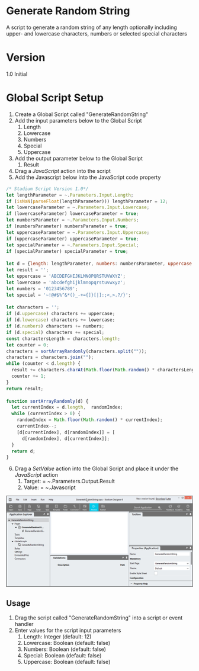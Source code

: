 # Generate Random String

A script to generate a random string of any length optionally including upper- and lowercase characters, numbers or selected special characters

# Version 

1.0 Initial

# Global Script Setup
1. Create a Global Script called "GenerateRandomString"
2. Add the input parameters below to the Global Script
   1. Length
   2. Lowercase
   3. Numbers
   4. Special
   5. Uppercase
3. Add the output parameter below to the Global Script
   1. Result
4. Drag a *JavaScript* action into the script
5. Add the Javascript below into the JavaScript code property
```javascript
/* Stadium Script Version 1.0*/
let lengthParameter = ~.Parameters.Input.Length;
if (isNaN(parseFloat(lengthParameter))) lengthParameter = 12;
let lowercaseParameter = ~.Parameters.Input.Lowercase;
if (lowercaseParameter) lowercaseParameter = true;
let numbersParameter = ~.Parameters.Input.Numbers;
if (numbersParameter) numbersParameter = true;
let uppercaseParameter = ~.Parameters.Input.Uppercase;
if (uppercaseParameter) uppercaseParameter = true;
let specialParameter = ~.Parameters.Input.Special;
if (specialParameter) specialParameter = true;

let d = {length: lengthParameter, numbers: numbersParameter, uppercase: uppercaseParameter, lowercase: lowercaseParameter, special: specialParameter};
let result = '';
let uppercase = 'ABCDEFGHIJKLMNOPQRSTUVWXYZ';
let lowercase = 'abcdefghijklmnopqrstuvwxyz';
let numbers = '0123456789';
let special = '~!@#$%^&*()_-+={]}[|]:;<,>.?/}';

let characters = '';
if (d.uppercase) characters += uppercase;
if (d.lowercase) characters += lowercase;
if (d.numbers) characters += numbers;
if (d.special) characters += special;
const charactersLength = characters.length;
let counter = 0;
characters = sortArrayRandomly(characters.split(""));
characters = characters.join("");
while (counter < d.length) {
  result += characters.charAt(Math.floor(Math.random() * charactersLength));
  counter += 1;
}
return result;

function sortArrayRandomly(d) {
  let currentIndex = d.length,  randomIndex;
  while (currentIndex > 0) {
    randomIndex = Math.floor(Math.random() * currentIndex);
    currentIndex--;
    [d[currentIndex], d[randomIndex]] = [
      d[randomIndex], d[currentIndex]];
  }
  return d;
}
```
6. Drag a *SetValue* action into the Global Script and place it under the *JavaScript* action
   1. Target: = ~.Parameters.Output.Result
   2. Value: = ~.Javascript

![](images/Parameters.gif)

## Usage
1. Drag the script called "GenerateRandomString" into a script or event handler
2. Enter values for the script input parameters
   1. Length: Integer (default: 12)
   2. Lowercase: Boolean (default: false)
   3. Numbers: Boolean (default: false)
   4. Special: Boolean (default: false)
   5. Uppercase: Boolean (default: false)

